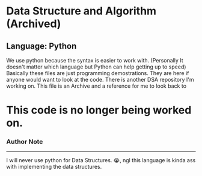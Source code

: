 # **Data Structure and Algorithm** (Archived)

## Language: Python
We use python because the syntax is easier to work with. (Personally It doesn't matter which language but Python can help getting up to speed)
Basically these files are just programming demostrations. They are here if anyone would want to look at the code. There is another DSA repository I'm working on.
This file is an Archive and a reference for me to look back to

# This code is no longer being worked on.

### Author Note
---
I will never use python for Data Structures. 😭, ngl this language is kinda ass with implementing the data structures.
